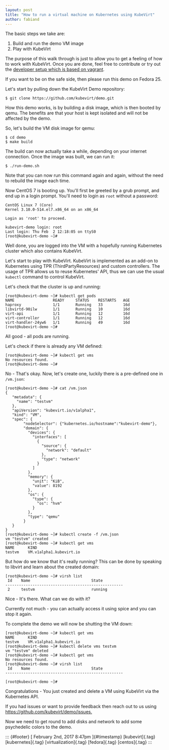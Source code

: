 ```yaml
---
layout: post
title: "How to run a virtual machine on Kubernetes using KubeVirt"
author: fabiand
---
```




The basic steps we take are:

1.  Build and run the demo VM image
2.  Play with KubeVirt

The purpose of this walk through is just to allow you to get a feeling
of how to work with KubeVirt. Once you are done, feel free to contribute
or try out the [developer setup which is based on
vagrant](https://github.com/kubevirt/kubevirt/blob/master/docs/getting-started.md).

If you want to be on the safe side, then please run this demo on Fedora
25.

Let's start by pulling down the KubeVirt Demo repository:

    $ git clone https://github.com/kubevirt/demo.git

How this demo works, is by building a disk image, which is then booted
by qemu. The benefits are that your host is kept isolated and will not
be affected by the demo.

So, let's build the VM disk image for qemu:

    $ cd demo
    $ make build

The build can now actually take a while, depending on your internet
connection. Once the image was built, we can run it:

    $ ./run-demo.sh

Note that you can now run this command again and again, without the need
to rebuild the image each time.

Now CentOS 7 is booting up. You'll first be greeted by a grub prompt,
and end up in a login prompt. You'll need to login as `root` without a
password:

    CentOS Linux 7 (Core)
    Kernel 3.10.0-514.el7.x86_64 on an x86_64

    Login as 'root' to proceed.

    kubevirt-demo login: root
    Last login: Thu Feb  2 12:18:05 on ttyS0
    [root@kubevirt-demo ~]#

Well done, you are logged into the VM with a hopefully running
Kubernetes cluster which also contains KubeVirt.

Let's start to play with KubeVirt. KubeVirt is implemented as an add-on
to Kubernetes using TPR (ThirdPartyResources) and custom controllers.
The usage of TPR allows us to reuse Kubernetes' API, thus we can use the
usual `kubectl` command to control KubeVirt.

Let's check that the cluster is up and running:

    [root@kubevirt-demo ~]# kubectl get pods
    NAME                 READY     STATUS    RESTARTS   AGE
    haproxy              1/1       Running   33         16d
    libvirtd-90ilw       1/1       Running   10         16d
    virt-api             1/1       Running   12         16d
    virt-controller      1/1       Running   12         16d
    virt-handler-24yw6   1/1       Running   49         16d
    [root@kubevirt-demo ~]# 

All good - all pods are running.

Let's check if there is already any VM defined:

    [root@kubevirt-demo ~]# kubectl get vms
    No resources found.
    [root@kubevirt-demo ~]# 

No - That's okay. Now, let's create one, luckily there is a pre-defined
one in `/vm.json`:

    [root@kubevirt-demo ~]# cat /vm.json 
    {
       "metadata": {
         "name": "testvm"
       },
       "apiVersion": "kubevirt.io/v1alpha1",
       "kind": "VM",
       "spec": {
            "nodeSelector": {"kubernetes.io/hostname":"kubevirt-demo"},
            "domain": {
              "devices": {
                "interfaces": [
                  {
                    "source": {
                      "network": "default"
                    },
                    "type": "network"
                  }
                ]
              },
              "memory": {
                "unit": "KiB",
                "value": 8192
              },
              "os": {
                "type": {
                  "os": "hvm"
                }
              },
              "type": "qemu"
            }
       }
    }
    [root@kubevirt-demo ~]# kubectl create -f /vm.json 
    vm "testvm" created
    [root@kubevirt-demo ~]# kubectl get vms
    NAME      KIND
    testvm    VM.v1alpha1.kubevirt.io

But how do we know that it's really running? This can be done by
speaking to libvirt and learn about the created domain:

    [root@kubevirt-demo ~]# virsh list
     Id    Name                           State
    ----------------------------------------------------
     2     testvm                         running

Nice - It's there. What can we do with it?

Currently not much - you can actually access it using spice and you can
stop it again.

To complete the demo we will now be shutting the VM down:

    [root@kubevirt-demo ~]# kubectl get vms
    NAME      KIND
    testvm    VM.v1alpha1.kubevirt.io
    [root@kubevirt-demo ~]# kubectl delete vms testvm
    vm "testvm" deleted
    [root@kubevirt-demo ~]# kubectl get vms
    No resources found.
    [root@kubevirt-demo ~]# virsh list
     Id    Name                           State
    ----------------------------------------------------

    [root@kubevirt-demo ~]# 

Congratulations - You just created and delete a VM using KubeVirt via
the Kubernetes API.

If you had issues or want to provide feedback then reach out to us using
<https://github.com/kubevirt/demo/issues.>

Now we need to get round to add disks and network to add some
psychedelic colors to the demo.

::: {#footer}
[ February 2nd, 2017 8:47pm ]{#timestamp} [kubevirt]{.tag}
[kubernetes]{.tag} [virtualization]{.tag} [fedora]{.tag} [centos]{.tag}
:::
